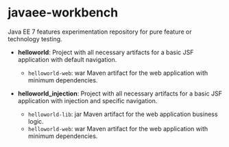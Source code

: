 javaee-workbench
================

Java EE 7 features experimentation repository for pure feature or technology testing.

* **helloworld**: Project with all necessary artifacts for a basic JSF application with default navigation.
  * `helloworld-web`: war Maven artifact for the web application with minimum dependencies.

* **helloworld_injection**: Project with all necessary artifacts for a basic JSF application with injection and specific navigation.
  * `helloworld-lib`: jar Maven artifact for the web application business logic.
  * `helloworld-web`: war Maven artifact for the web application with minimum dependencies.
